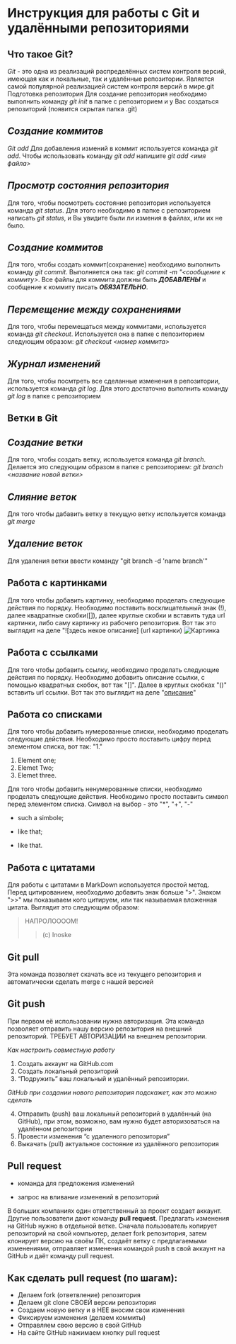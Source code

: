 # Инструкция для работы с Git и удалёнными репозиториями

## **Что такое Git?**

_Git_ - это одна из реализаций распределённых систем контроля версий, имеющая как и локальные, так и удалённые репозитории. Является самой популярной реализацией систем контроля версий в мире.git
Подготовка репозитория
Для создание репозитория необходимо выполнить команду *git init*  в папке с репозиторием и у Вас создаться репозиторий (появится скрытая папка .git)

## _Создание коммитов_

*Git add*
Для добавления измений в коммит используется команда *git add*. Чтобы использовать команду *git add* напишите *git add <имя файла>*

## _Просмотр состояния репозитория_
Для того, чтобы посмотреть состояние репозитория используется команда *git status*. Для этого необходимо в папке с репозиторием написать *git status*, и Вы увидите были ли измения в файлах, или их не было.

## _Создание коммитов_
Для того, чтобы создать коммит(сохранение) необходимо выполнить команду *git commit*. Выполняется она так: *git commit -m "<сообщение к коммиту>*. Все файлы для коммита должны быть ***ДОБАВЛЕНЫ*** и сообщение к коммиту писать ***ОБЯЗАТЕЛЬНО***.

## _Перемещение между сохранениями_
Для того, чтобы перемещаться между коммитами, используется команда *git checkout*. Используется она в папке с пепозиторием следующим образом: *git checkout <номер коммита>*

## _Журнал изменений_
Для того, чтобы посмтреть все сделанные изменения в репозитории, используется команда *git log*. Для этого достаточно выполнить команду *git log* в папке с репозиторием

##  **Ветки в Git**

## _Создание ветки_

Для того, чтобы создать ветку, используется команда *git branch*. Делается это следующим образом в папке с репозиторием: *git branch <название новой ветки>*

## _Слияние веток_

Для того чтобы дабавить ветку в текущую ветку используется команда *git merge <name branch>*

## _Удаление веток_
Для удаления ветки ввести команду "git branch -d 'name branch'"

## **Работа с картинками**
Для того чтобы добавить картинку, необходимо проделать следующие действия по порядку. Необходимо поставить восклицательный знак (!), далее квадратные скобки([]), далее круглые скобки и вставить туда url картинки, либо саму картинку из рабочего репозитория. Вот так это выглядит на деле "![здесь некое описание] (url картинки)
![Картинка](https://kakoy-smysl.ru/wp-content/uploads/2022/02/inoske-v-maske-kabana-v-anime-klinok-rassekayushhij-demonov.jpg)

## **Работа с ссылками**
Для того чтобы добавить ссылку, необходимо проделать следующие действия по порядку. Необходимо добавить описание ссылки, с помощью квадратных скобок, вот так "[]". Далее в круглых скобках "()" вставить url ссылки. Вот так это выглядит на деле "[описание](url)"

## **Работа со списками**
Для того чтобы добавить нумерованные списки, необходимо проделать следующие действия. Необходимо просто поставить цифру перед элементом списка, вот так: "1."
1. Element one;
2. Elemet Two;
3. Elemet three.

Для того чтобы добавить ненумерованные списки, необходимо проделать следующие действия. Необходимо просто поставить символ перед элементом списка. Символ на выбор - это "*", "+", "-"
* such a simbole;
- like that;
+ like that.

## Работа с цитатами
Для работы с цитатами в MarkDown используется простой метод. Перед цитированием, необходимо добавить знак больше ">". Знаком ">>" мы показываем кого цитируем, или так называемая вложенная цитата. Выглядит это следующим образом:
> НАПРОЛООООМ!
>> (c) Inoske

## Git pull
Эта команда позволяет скачать все из текущего репозитория и автоматически сделать merge с нашей версией

## Git push
При первом её использовании нужна авторизация.
Эта команда позволяет отправить нашу версию репозитория на внешний репозиторий. ТРЕБУЕТ АВТОРИЗАЦИИ на внешнем репозитории.

_Как настроить совместную работу_

1. Создать аккаунт на GitHub.com
2. Создать локальный репозиторий
3. “Подружить” ваш локальный и удалённый репозитории. 
    
_GitHub при создании нового репозитория подскажет, как это можно сделать_
    
4. Отправить (push) ваш локальный репозиторий в удалённый (на GitHub), при этом, возможно, вам нужно будет авторизоваться на удалённом репозитории
5. Провести изменения “с удаленного репозитория”
6. Выкачать (pull) актуальное состояние из удалённого репозитория

## Pull request

- команда для предложения изменений 

- запрос на вливание изменений в репозиторий

В больших компаниях один ответственный за проект создает аккаунт. Другие пользователи дают команду **pull request**. Предлагать изменения на GitHub нужно в отдельной ветке. 
Сначала пользователь копирует репозиторий на свой компьютер, делает fork репозитория, затем клонирует версию на своём ПК, создаёт ветку с предлагаемыми изменениями, отправляет изменения командой push в свой аккаунт на GitHub и даёт команду pull request.
    
    
    
    
    
    
  ## Как сделать pull request (по шагам):

- Делаем fork (ответвление) репозитория
- Делаем git clone СВОЕЙ версии репозитория
- Создаем новую ветку и в НЕЕ вносим свои изменения
- Фиксируем изменения (делаем коммиты)
- Отправляем свою версию в свой GitHub
- На сайте GitHub нажимаем кнопку pull request
